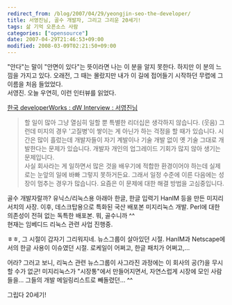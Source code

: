 ```yaml
---
redirect_from: /blog/2007/04/29/yeongjin-seo-the-developer/
title: 서영진님, 골수 개발자, 그리고 그리운 20세기!
tags: 삶 기억 오픈소스 사람
categories: ["opensource"]
date: 2007-04-29T21:46:53+09:00
modified: 2008-03-09T02:21:50+09:00
---
```

"안다"는 말이 "안면이 있다"는 뜻이라면 나는 이 분을 알지 못한다. 하지만
이 분의 느낌을 가지고 있다. 오래전, 그 때는 몰랐지만 내가 이 길에
접어들기 시작하던 무렵에 그 이름을 처음 들었었다.  
서영진. 오늘 우연히, 이런 인터뷰를 읽었다.  
  
[한국 developerWorks : dW Interview : 서영진님](http://www.ibm.com/developerworks/kr/interview/2007_03.html)

> 할 일이 많아 그냥 열심히 일할 뿐 특별한 리더십은 생각하지 않습니다.
> (웃음) 그런데 미지의 경우 '고질병'이 쌓이는 게 아닌가 하는 걱정을
> 할 때가 있습니다. 시간은 많이 흘렀는데 개발자들이 자기 계발이나
> 기술 개발 없이 옛 기술 그대로 개발한다는 문제가 있습니다. 개발자
> 개인의 업그레이드 기회가 많지 않아 생기는 문제입니다.  
> 사실 회사라는 게 일하면서 많은 것을 배우기에 적합한 환경이어야
> 하는데 실제로는 눈앞의 일에 바빠 그렇지 못하거든요. 그래서 일정
> 수준에 이른 다음에는 성장이 멈추는 경우가 많습니다.  요즘은 이
> 문제에 대한 해결 방법을 고심중입니다.

골수 개발자랄까? 유닉스/리눅스용 아래아 한글, 한글 입력기 HanIM 등을
만든 미지리서치의 사장.  이후, 데스크탑용으로 특화된 국산 배포본
미지리눅스 개발. Perl에 대한 의존성이 전혀 없는 독특한 배포본.
뭐, 골수니까 ^^  
현재는 임베디드 리눅스 관련 사업 진행중.  
  
ㅎㅎ, 그 시절이 갑자기 그리워지네. 뉴스그룹이 살아있던 시절.
HanIM과 Netscape에서의 한글 사용이 이슈였던 시절. 로케일이 어쩌고,
한글 패치가 어쩌고,...

어라? 그러고 보니, 리눅스 관련 뉴스그룹이 사그라진 과정에는 이 회사의
공(?)을 무시할 수가 없군! 미지리눅스가 "시장통"에서 만들어지면서,
자연스럽게 시장에 모인 사람들을... 그들의 개발 메일링리스트로
빼돌렸던... ^^  
  
그립다 20세기!  
